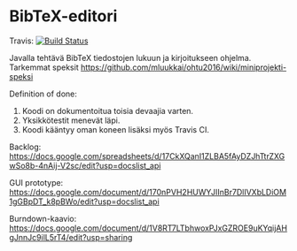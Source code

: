 # BibTeX-editori

Travis: [![Build Status](https://travis-ci.org/Lohtuprojekti/Referenzixx.svg?branch=master)](https://travis-ci.org/Lohtuprojekti/Referenzixx)

Javalla tehtävä BibTeX tiedostojen lukuun ja kirjoitukseen ohjelma. Tarkemmat speksit https://github.com/mluukkai/ohtu2016/wiki/miniprojekti-speksi

Definition of done:
1. Koodi on dokumentoitua toisia devaajia varten.
2. Yksikkötestit menevät läpi.
3. Koodi kääntyy oman koneen lisäksi myös Travis CI.

Backlog:
https://docs.google.com/spreadsheets/d/17CkXQanI1ZLBA5fAyDZJhTtrZXGwSo8b-4nAij-V2sc/edit?usp=docslist_api

GUI prototype: https://docs.google.com/document/d/170nPVH2HUWYJIInBr7DlIVXbLDiOM1gGBpDT_k8pBWo/edit?usp=docslist_api

Burndown-kaavio: https://docs.google.com/document/d/1V8RT7LTbhwoxPJxGZROE9uKYqijAHgJnnJc9ilL5rT4/edit?usp=sharing
